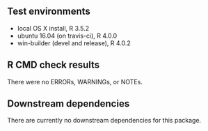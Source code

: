 ## Test environments
* local OS X install, R 3.5.2
* ubuntu 16.04 (on travis-ci), R 4.0.0
* win-builder (devel and release), R 4.0.2

## R CMD check results
There were no ERRORs, WARNINGs, or NOTEs. 

## Downstream dependencies
There are currently no downstream dependencies for this package.

